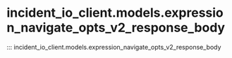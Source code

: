 # incident_io_client.models.expression_navigate_opts_v2_response_body

::: incident_io_client.models.expression_navigate_opts_v2_response_body
